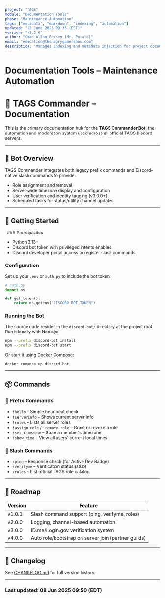 ```yaml
---
project: "TAGS"
module: "Documentation Tools"
phase: "Maintenance Automation"
tags: ["metadata", "markdown", "indexing", "automation"]
updated: "12 June 2025 09:33 (EST)"
version: "v1.2.6"
author: "Chad Allan Reesey (Mr. Potato)"
email: "education@thenagrygamershow.com"
description: "Manages indexing and metadata injection for project documentation."
---
```


# Documentation Tools – Maintenance Automation
<!-- PATCHED v0.1.14 docs/commander/README.md — Document bot directory -->

# 📘 TAGS Commander – Documentation

This is the primary documentation hub for the **TAGS Commander Bot**,
the automation and moderation system used across all official
TAGS Discord servers.

---

## 🤖 Bot Overview

TAGS Commander integrates both legacy prefix commands and Discord-native
slash commands to provide:

- Role assignment and removal
- Server-wide timezone display and configuration
- User verification and identity tagging (v3.0.0+)
- Scheduled tasks for status/utility channel updates

---

## 🚀 Getting Started

-### Prerequisites

- Python 3.13+
- Discord bot token with privileged intents enabled
- Discord developer portal access to register slash commands

### Configuration

Set up your `.env` or `auth.py` to include the bot token:

```python
# auth.py
import os

def get_token():
    return os.getenv("DISCORD_BOT_TOKEN")
```

### Running the Bot

The source code resides in the `discord-bot/` directory at the project root.
Run it locally with Node.js:

```bash
npm --prefix discord-bot install
npm --prefix discord-bot start
```

Or start it using Docker Compose:

```bash
docker compose up discord-bot
```

---

## 📦 Commands

### 🔹 Prefix Commands

- `!hello` – Simple heartbeat check
- `!serverinfo` – Shows current server info
- `!roles` – Lists all server roles
- `!assign_role` / `!remove_role` – Grant or revoke a role
- `!set_timezone` – Store a member's timezone
- `!show_time` – View all users' current local times

### 🔹 Slash Commands

- `/ping` – Response check (for Active Dev Badge)
- `/verifyme` – Verification status (stub)
- `/roles` – List official TAGS role catalog

---

## 🧭 Roadmap

| Version | Feature                                             |
|---------|-----------------------------------------------------|
| v1.0.1  | Slash command support (ping, verifyme, roles)       |
| v2.0.0  | Logging, channel-based automation                   |
| v3.0.0  | ID.me/Login.gov verification system                 |
| v4.0.0  | Auto role/bootstrap on server join (partner guilds) |

---

## 📜 Changelog

See [CHANGELOG.md](./CHANGELOG.md) for full version history.

---

### Last updated: 08 Jun 2025 09:50 (EDT)
